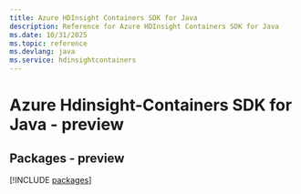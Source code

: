 ```yaml
---
title: Azure HDInsight Containers SDK for Java
description: Reference for Azure HDInsight Containers SDK for Java
ms.date: 10/31/2025
ms.topic: reference
ms.devlang: java
ms.service: hdinsightcontainers
---
```

# Azure Hdinsight-Containers SDK for Java - preview
## Packages - preview
[!INCLUDE [packages](hdinsight-containers-index.md)]